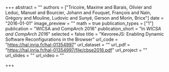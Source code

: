 +++
abstract = ""
authors = ["Tricoire, Maxime and Barais, Olivier and Leduc, Manuel and Bourcier, Johann and Fouquet, François and Nain, Grégory and Mouline, Ludovic and Sunyé, Gerson and Morin, Brice"]
date = "2016-01-01"
image_preview = ""
math = true
publication_types = ["1"]
publication = "WICSA and CompArch 2016"
publication_short = "In *WICSA and CompArch 2016*"
selected = false
title = "KevoreeJS: Enabling Dynamic Software Reconfigurations in the Browser"
url_code = "https://hal.inria.fr/hal-01354997"
url_dataset = ""
url_pdf = "https://hal.inria.fr/hal-01354997/file/cbse2016.pdf"
url_project = ""
url_slides = ""
url_video = ""

+++
